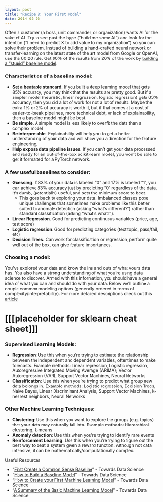 ```yaml
---
layout: post
title: "Recipe 8: Your First Model"
date: 2014-08-08
---
```

Often a customer (a boss, unit commander, or organization) wants AI for the sake of AI. Try to see past the hype (“build me some AI”) and look for the intention (“I need to predict X to add value to my organization”) so you can solve their problem. Instead of building a hand-crafted neural network or transfer-learning on the latest state of the art model from Google or OpenAI, use the 80:20 rule. Get 80% of the results from 20% of the work by [building a “stupid” baseline model](https://blog.insightdatascience.com/always-start-with-a-stupid-model-no-exceptions-3a22314b9aaa).

### Characteristics of a baseline model:
- **Set a beatable standard**. If you built a deep learning model that gets 85% accuracy, you may think that the results are pretty good. But if a simpler model (heuristic, linear regression, logistic regression) gets 83% accuracy, then you did a lot of work for not a lot of results. Maybe the extra 1% or 2% of accuracy is worth it, but if that comes at a cost of easier-to-break pipelines, more technical debt, or lack of explainability, then a baseline model might be best.
- **Be simple**. A simple model is less likely to overfit the data than a complex model
- **Be interpretable**. Explainability will help you to get a better understanding of your data and will show you a direction for the feature engineering.
- **Help expose data pipeline issues**. If you can’t get your data processed and ready for an out-of-the-box scikit-learn model, you won’t be able to get it formatted for a PyTorch network.

### A few useful baselines to consider:
- **Guessing**. If 83% of your data is labeled “0” and 17% is labeled “1”, you can achieve 83% accuracy just by predicting “0” regardless of the data. It’s dumb, (potentially) useful, and sets the minimum score to beat.
    - This goes back to exploring your data. Imbalanced classes pose unique challenges that sometimes make problems like this better suited to anomaly detection (asking “what’s different?”) rather than standard classification (asking “what’s what?”).
- **Linear Regression**. Good for predicting continuous variables (price, age, test score)
- **Logistic regression**. Good for predicting categories (text topic, pass/fail, etc)
- **Decision Trees**. Can work for classification or regression, perform quite well out of the box, can give feature importances.


### Choosing a model:
You’ve explored your data and know the ins and outs of what yours data has. You also have a strong understanding of what you’re using data science to discover. Armed with this information, you should have a general idea of what you can and should do with your data. Below we’ll outline a couple common modeling options (generally ordered in terms of complexity/interpretability). For more detailed descriptions check out this [article](https://blog.statsbot.co/machine-learning-algorithms-183cc73197c).


# [[[placeholder for sklearn cheat sheet]]]


### Supervised Learning Models:
- **Regression**: Use this when you’re trying to estimate the relationship between the independent and dependent variables, oftentimes to make forecasts. Example methods: Linear regression, Logistic regression, Autoregressive Integrated Moving Average (ARIMA); Vector Autoregression (VAR), Support Vector Machines, Neural Networks
- **Classification**: Use this when you’re trying to predict what group new data belongs in. Example methods: Logistic regression, Decision Trees,  Naive Bayes, Linear Discriminant Analysis, Support Vector Machines, k-nearest neighbors, Neural Networks

### Other Machine Learning Techniques:
- **Clustering**: Use this when you want to explore the  groups (e.g. topics)  that your data may naturally fall into. Example methods: Hierarchical clustering, k-means
- **Anomaly detection**: Use this when you’re trying to identify rare events  
- **Reinforcement Learning**: Use this when you’re trying to figure out the best way to beat a system given a reward function. Although not data intensive, it can be mathematically/computationally complex.


Useful Resources
- “[First Create a Common Sense Baseline](https://towardsdatascience.com/first-create-a-common-sense-baseline-e66dbf8a8a47)” - Towards Data Science
- “[How to Build a Baseline Model](https://towardsdatascience.com/how-to-build-a-baseline-model-be6ce42389fc)” - Towards Data Science
- “[How to Create your First Machine Learning Model](https://towardsdatascience.com/how-to-create-your-first-machine-learning-model-4c8f745e4b8c)” - Towards Data Science
- “[A Summary of the Basic Machine Learning Model](https://towardsdatascience.com/a-summary-of-the-basic-machine-learning-models-e0a65627ecbe)” - Towards Data Science

